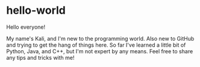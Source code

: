 # hello-world

Hello everyone! 

My name's Kali, and I'm new to the programming world. Also new to GitHub and trying to get the hang of things here. So far I've learned a little bit of Python, Java, and C++, but I'm not expert by any means. Feel free to share any tips and tricks with me!
